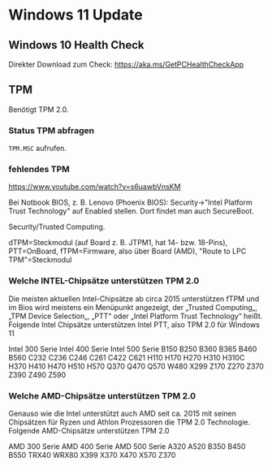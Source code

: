 # Windows 11 Update

## Windows 10 Health Check

Direkter Download zum Check: https://aka.ms/GetPCHealthCheckApp

## TPM
Benötigt TPM 2.0.

### Status TPM abfragen

<Code>TPM.MSC</Code> aufrufen.

### fehlendes TPM

https://www.youtube.com/watch?v=s6uawbVnsKM

Bei Notbook BIOS, z. B. Lenovo (Phoenix BIOS): Security->"Intel Platform Trust Technology" auf Enabled stellen. Dort findet man auch SecureBoot.

Security/Trusted Computing.

dTPM=Steckmodul (auf Board z. B. JTPM1, hat 14- bzw. 18-Pins), PTT=OnBoard, fTPM=Firmware, also über Board (AMD), "Route to LPC TPM"=Steckmodul

### Welche INTEL-Chipsätze unterstützen TPM 2.0
Die meisten aktuellen Intel-Chipsätze ab circa 2015 unterstützen fTPM und im Bios wird meistens ein Menüpunkt angezeigt, der „Trusted Computing„, „TPM Device Selection„, „PTT“ oder „Intel Platform Trust Technology“ heißt. Folgende Intel Chipsätze unterstützen Intel PTT, also TPM 2.0 für Windows 11

Intel 300 Serie
Intel 400 Serie
Intel 500 Serie
B150 B250 B360 B365 B460 B560
C232 C236 C246 C261 C422 C621
H110 H170 H270 H310 H310C H370 H410 H470 H510 H570
Q370 Q470 Q570
W480 X299
Z170 Z270 Z370 Z390 Z490 Z590

### Welche AMD-Chipsätze unterstützen TPM 2.0
Genauso wie die Intel unterstützt auch AMD seit ca. 2015 mit seinen Chipsätzen für Ryzen und Athlon Prozessoren die TPM 2.0 Technologie. Folgende AMD-Chipsätze unterstützen TPM 2.0

AMD 300 Serie
AMD 400 Serie
AMD 500 Serie
A320 A520
B350 B450 B550
TRX40 WRX80
X399 X370 X470 X570
Z370

